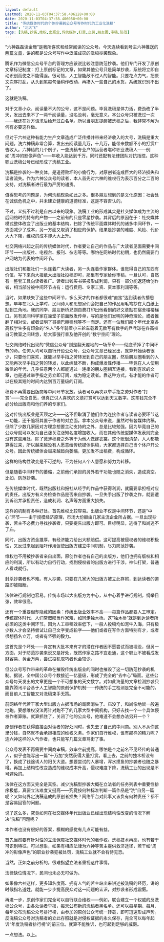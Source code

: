 ```yaml
---
layout: default
Lastmod: 2020-11-03T04:37:58.406128+00:00
date: 2020-11-03T04:37:58.406058+00:00
title: "传统媒体时代的个体抄袭到公众号写作时代的工业化洗稿"
author: "北大飞"
tags: [洗稿,抄袭,维权,出版业,传统媒体,打赏,之劳,朋友圈,审稿,防范]
---
```


“六神磊磊读金庸”是我所喜欢和经常阅读的公众号。今天连续看到号主六神推送的[两篇](http://mp.weixin.qq.com/s?__biz=MzA4NDEzNTMyMA==&mid=2650316905&idx=1&sn=a095ed452f846509656f0258c5933ce2&scene=21#wechat_redirect)[文章](http://mp.weixin.qq.com/s?__biz=MzA4NDEzNTMyMA==&mid=2650316840&idx=1&sn=a61cab9a03fdd558fbd7ab5dd5ae92bf&scene=21#wechat_redirect)，讲的都是公众号写作中泛滥成灾的洗稿抄袭现象。

腾讯作为微信公众号平台的管理方应该说比较注意防范抄袭。他们专门开发了原创文章标记制度：打上原创标记的文章，如果其他公号只是简单抄袭，系统将立即自动识别而使之不能得逞。很可惜，人工智能敌不过人的智能。只要花点力气，把原文次序打乱，从头到尾每句话稍作改动，再掺入一些自己的水货，系统就识别不出了。

这就是洗稿。

对于文章小众，阅读量不大的公号，这不是问题。毕竟洗稿是体力活，费劲改了半天，发出去来不了一两千阅读量，没名没利，毫无意义。本公众号只被洗过一次——我还在对方请求后给开过白名单。所以当朋友提醒被洗稿之后，我非常不解为何有必要这样做。

但对于六神这种有能力生产文章造成广泛传播并带来经济收入的大号，洗稿是重大问题。洗六神稿非常合算，发出去阅读量几万，十几万，能带来数额不小的打赏广告收入。六神给的几个例子，一些洗稿专业户的运营者堪称职业洗稿人——例如“周冲的影像声色”——年收入能达到千万，同时还配有法律团队对抗指控。这种职业洗稿公号已经形成了洗稿工业。

洗稿是抄袭的一种变体，是道德败坏的小偷行为，对原创者造成巨大的经济损失和读者流失。作为六神公众号的读者，本人首先对六神的维权行为表示百分之二百的支持，对洗稿者进行最为严厉的谴责。

值得思考的问题是，为何洗稿现象如此之多。很多朋友想到的是文化原因：社会处在诚信危机之中，并未建立健康的道德标准，这是不容否认的。

不过，义抗不过利是自古以来的现象。洗稿工业的形成其实是社交媒体成为主流的后网络时代特有的产物——之前有的只是零星抄袭。其背后的原因在于：社交媒体模式整体改变了出版业的基本结构，扫除了传统平面媒体时代的诸多中间环节，一方面减少了成本，另一方面又取消了相应的保护。结果是抄袭的难度、风险、代价大大下降，维权的成本却大大上升。

社交网络兴起之前的传统媒体时代，作者要让自己的作品与广大读者见面需要中间环节——出版社、电视台、报刊、杂志等等。哪怕在网络时代初期，也仍然需要门户网站为代表的中间环节。

出版社们和报社们一头连着广大读者，另一头连着作家群体。谁觉得自己的东西有价值，写下来向大报纸大出版社投稿即可，那里有专家给你审稿，一旦认可，自然有一整套工具向读者推广。读者出钱买书买报形成利润，只有一部分能返还给创作者，相当部分被中间环节占有：运行费用、专家工资、资本家利润等等。

当时，如果缺失了这些中间环节，多么天才的作者都很难“直接”达到读者传播思想。早年在北大上学时，民间诗人和思想家们会把自己的作品用毛笔抄在大白纸上贴到三角地。我的同学、朋友断桥兄则自费打印出他看到的好文章贴在宿舍楼楼梯口。另有民间科学家在澡堂子前面散发传单，写的是他们发明的神奇理论，或者推翻了相对论，或者证明了哥德巴赫猜想等不一而足。还有一位我们那个年代北京各高校学生多有印象的“名人”多年骑着小三轮车载着无数写有数字的乒乓球在各高校自习教室之间转悠，给大家强行普及他开创的“数宇空间”理论。

社交网络时代出现的“微信公众号”则是翻天覆地的一场革命——彻底革掉了中间环节的命。任何人均可以自行开设公众号，公众号文章已经发出，就算开始读者很少，只要他们喜欢，就能以举手指之劳转发到自己的朋友圈，然后朋友圈看到的人又能再次举手指之劳的转发，以此绵延不断，构成爆发性传播——毕竟在人人使用微信的年代，几乎任意两个人都能通过一连串的朋友圈相互连接。看到喜欢的文章，也是通过举手指之劳立即订阅，成为稳定读者。靠这种方式，有才能的作者可以在极其短的时间内达到百万量级的订阅。

稿费不再需要出版商等中间环节发放。读者可以再次以举手指之劳对作者“打赏”——完全自愿，但真正讨人喜欢的文章打赏可以达到天文数字。这笔钱完全不必分给出版商和他们养的专家们。

这对传统出版业是灭顶之灾——这不但取消了他们作为连接作者与读者必要环节这一功能，还干脆将其置于作者的对立面。拿本公众号来说，虽然时有各媒体约稿，但除了少数几家因对方理念想要主动支持的之外，总是比较勉强。因为毕竟自己的公众号就可以发为自己涨关注涨知名度增加收入，而在其他传统型媒体发表则完全没有这些用处，除了微薄稿费之外等于为他人做嫁衣裳。这个账很清楚，人人都能算得过来，所以越来越没有人愿意给传统媒体供稿，大家都选择自己当个体户开公众号。因此传统媒体会越来越趋向萎缩，更加发不出稿费，构成循环。

这样的结构性改变是不可逆的，不为任何人个人意愿和努力为转移。

但是随着中间环节的萎缩，之前他们承担的另外若干功能也随之消失，造成真空。比如，防范抄袭。

在传统媒体时代，既然出版社和报社从经手的作品中获得利润，就需要承担相对应的责任。出版方有义务检查作品是否来自抄袭。一旦失手出版了抄袭之作，就要遭到诉讼并承担责任，造成利润、名声等方面重大损失。

这样的机制有多种好处。首先维权比较容易。出版业不仅是中间环节，还是“中心”环节——由于规模经济原理，市场大份额由几家主流企业所占据。一旦出现抄袭，苦主不必费力寻找抄袭者，只要提告出版方即可。目标明显，逃得了和尚逃不了庙。

同时，出版方资金雄厚，有经济能力给出大额赔偿。这可提高被侵权者的维权积极性，又反过来起到阻吓作用促使出版方建立中间机制，尽力防范抄袭。

维权也不用被抄袭者亲自出面，原创作者也有自己的出版方，他们也拥有版权和相应的利润，所以有动力自行行动，找到侵权者的出版方进行干涉。神仙打架，普通人看戏就行。

封杀抄袭者也不难。有人抄袭，只要在几家大的出版方被立此存照，到达读者的道路即被阻断。

法律进行规制也容易。传统市场以大出版方为中心，从中心着手进行规制，纲举目张，效率很高。

还有一个重要但却隐藏的因素：传统出版业效率不高——每篇作品都要人工审定。传统媒体时代，人们常慨叹当作家难，如同走独木桥。这“独木桥”就是到达读者所必须的这类中间环节。因为人工审稿效率低下，一般人投稿均如泥牛入海，只有极少数人才会坚持尝试让自己文字变成铅字——他们或者在写作方面特别有才，或者很想扬名立万，或者有坚强的毅力。

这首先是个坏处——肯定有大批本来有才的潜在作者因不愿尝试而被埋没，但另一方面，对于防范抄袭来说又是好处，既然作家之路不宜走通，这个职业不被看成发财容易、黄金万两，尝试投机取巧者也会较少。

但公众号写作带来的革命在摧毁传统出版业的同时也摧毁了这一切防范抄袭的机制。据说，全中国公众号个数接近一亿量级，形成了完全的“去中心”局面。这些公众号每天发出的文章更是一个不可想象的天文数字。对如此海量的文章检测抄袭只能靠腾讯平台基于人工智能的原创保护机制——传统的手工检测是完全不可能的。而目前人工智能又对洗稿束手无策。

前网络年代若干家大型出版方占据市场的局面消失了。庙没了，和尚像地鼠一般遍地跑。要想维权没法再针对跑不了的几家大型中间机构，只好去找一个一个具体侵权作者算账。就算抓住了，关闭了他的公众号，他难道不会想办法另开一个？

原创作者在获得直接面对读者的好处同时，也失去了自己的中间商。别人不从你这里分钱，自然就不会承担相应的维权义务。作家们自行维权，谁有那样的精力呢？连六神这样的人气作者，也只能写几篇文章骂街了事。

公众号发表不再需要中间商审稿，效率空前提高，哪怕是个之前名不见经传的普通人，似乎也能写出一篇“十万加”突然获得大量打赏。看上去，之前的独木桥没有了，换成了钱途诱人的阳关大道。想要尝试的人暴增，浑水摸鱼的抄袭者也随之暴增。再加上结构性改变造成的维权成本升高，侵权难度下降，洗稿工业的出现是不可避免的。

法律在这方面又完全是真空。减少洗稿型抄袭大概在立法者的任务列表中重要性排序极低，真要立法难度又挺高——究竟按何种标准判断一篇作品是“洗”自另一篇呢？又如何界定洗稿造成的原创者损失？网络平台对此事又该负有何种责任？都不是容易回答的问题。

说了这么多，究竟如何在社交媒体年代出版业已经出现结构性改变的情况下解决“洗稿”问题呢？

本作者也没有很好的答案，模糊的感觉有几点可能有益。

首先当然要有针对性的立法保障社交媒体时代的著作权。洗稿技术再高，也有若干可识别特征。可以想象，如果有相应法律为六神等苦主提供救济途径，若干如“周冲的影像声色”的职业抄袭犯被处罚，洗稿工业就不会有恃无恐。

当然，正如之前分析的，很难指望立法者重视这件事情。

法律缺位情况下，民间也未必无可做为。

如果像六神这样，更多知名度高、拥有人气的苦主站出来讲述被洗稿的经历，讲的时候指名道姓，就能一步步提高民众对这一问题的认识，对抄袭者形成震慑。

再进一步，原创作家们完全可以自行联合维权——例如，联合建立一个权威的反洗稿公众号，由各处读者举报，每天公布新的洗稿者黑名单。还可以每星期、每月、每年公布洗稿公众号排行榜，由参加的原创公众号统一转载，即可迅速形成声势。反洗稿公众号对洗稿者的立此存照就是对侵权证据的永久保存，完全可以每年起诉“年度洗稿者排行榜”的前三位。就算不能胜诉，也可起到足够的威慑。

一点想法。以上。

